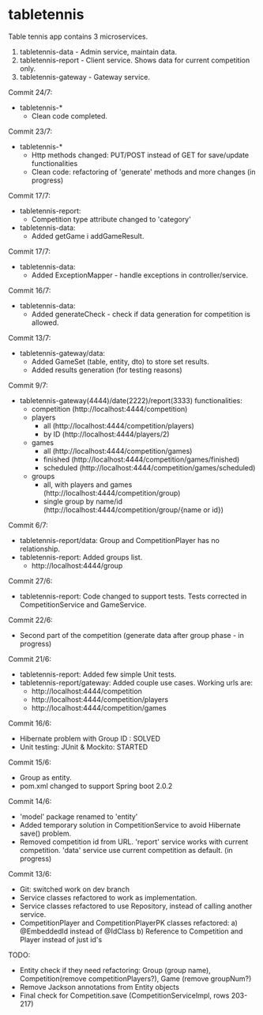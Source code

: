 # tabletennis
Table tennis app contains 3 microservices.

1. tabletennis-data - Admin service, maintain data.
2. tabletennis-report - Client service. Shows data for current competition only.
3. tabletennis-gateway - Gateway service.

Commit 24/7:
- tabletennis-*
	* Clean code completed.

Commit 23/7:
- tabletennis-*
	* Http methods changed: PUT/POST instead of GET for save/update functionalities
	* Clean code: 	refactoring of 'generate' methods and more changes (in progress)

Commit 17/7:
- tabletennis-report:
	* Competition type attribute changed to 'category'
- tabletennis-data:
	* Added getGame i addGameResult.
	
Commit 17/7:
- tabletennis-data:
	* Added ExceptionMapper - handle exceptions in controller/service.
	
Commit 16/7:
- tabletennis-data:
	* Added generateCheck - check if data generation for competition is allowed.
	

Commit 13/7:
- tabletennis-gateway/data:
	* Added GameSet (table, entity, dto) to store set results.
	* Added results generation (for testing reasons)
	

Commit 9/7:
- tabletennis-gateway(4444)/date(2222)/report(3333) functionalities:
	* competition (http://localhost:4444/competition)
	* players 
		- all (http://localhost:4444/competition/players)
		- by ID (http://localhost:4444/players/2)
	* games 
		- all (http://localhost:4444/competition/games)
		- finished (http://localhost:4444/competition/games/finished)
		- scheduled (http://localhost:4444/competition/games/scheduled)
	* groups 
		- all, with players and games (http://localhost:4444/competition/group)
		- single group by name/id (http://localhost:4444/competition/group/{name or id})


Commit 6/7:
- tabletennis-report/data: Group and CompetitionPlayer has no relationship.
- tabletennis-report: Added groups list. 
	* http://localhost:4444/group


Commit 27/6:
- tabletennis-report: Code changed to support tests. Tests corrected in CompetitionService and GameService.


Commit 22/6:
- Second part of the competition (generate data after group phase - in progress)


Commit 21/6:
- tabletennis-report: Added few simple Unit tests.
- tabletennis-report/gateway: Added couple use cases. Working urls are:
	* http://localhost:4444/competition
	* http://localhost:4444/competition/players
	* http://localhost:4444/competition/games
	

Commit 16/6:
- Hibernate problem with Group ID : SOLVED
- Unit testing: JUnit & Mockito: STARTED

Commit 15/6:
- Group as entity.
- pom.xml changed to support Spring boot 2.0.2

Commit 14/6:
- 'model' package renamed to 'entity'
- Added temporary solution in CompetitionService to avoid Hibernate save() problem.
- Removed competition id from URL. 'report' service works with current competition. 'data' service use current competition as default. (in progress)

Commit 13/6:
- Git: switched work on dev branch
- Service classes refactored to work as implementation. 
- Service classes refactored to use Repository, instead of calling another service.
- CompetitionPlayer and CompetitionPlayerPK classes refactored: 
	a) @EmbeddedId instead of @IdClass
	b) Reference to Competition and Player instead of just id's
	

TODO: 
- Entity check if they need refactoring: Group (group name), Competition(remove competitionPlayers?), Game (remove groupNum?)
- Remove Jackson annotations from Entity objects
- Final check for Competition.save (CompetitionServiceImpl, rows 203-217)

